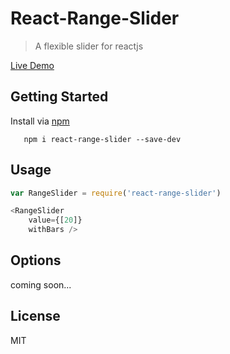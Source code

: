 # React-Range-Slider

> A flexible slider for reactjs

[Live Demo](http://xeodou.github.io/react-range-slider)

## Getting Started

Install via [npm](http://npmjs.org/react-range-slider)

```shell
   npm i react-range-slider --save-dev
```

## Usage

```Javascript
var RangeSlider = require('react-range-slider')

<RangeSlider
    value={[20]}
    withBars />

```

## Options
coming soon...

## License

MIT

